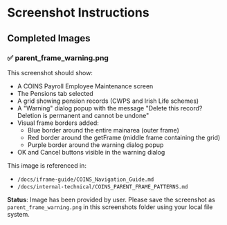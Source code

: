# Screenshot Instructions

## Completed Images

### ✅ parent_frame_warning.png
This screenshot should show:
- A COINS Payroll Employee Maintenance screen
- The Pensions tab selected
- A grid showing pension records (CWPS and Irish Life schemes)
- A "Warning" dialog popup with the message "Delete this record? Deletion is permanent and cannot be undone"
- Visual frame borders added:
  - Blue border around the entire mainarea (outer frame)
  - Red border around the getFrame (middle frame containing the grid)
  - Purple border around the warning dialog popup
- OK and Cancel buttons visible in the warning dialog

This image is referenced in:
- `/docs/iframe-guide/COINS_Navigation_Guide.md`
- `/docs/internal-technical/COINS_PARENT_FRAME_PATTERNS.md`

**Status**: Image has been provided by user. Please save the screenshot as `parent_frame_warning.png` in this screenshots folder using your local file system.